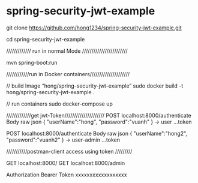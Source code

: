 # spring-security-jwt-example

git clone https://github.com/hong1234/spring-security-jwt-example.git

cd spring-security-jwt-example

///////////// run in normal Mode ////////////////////////

mvn spring-boot:run

////////////run in Docker containers/////////////////////

// build Image “hong/spring-security-jwt-example”
sudo docker build -t hong/spring-security-jwt-example .

// run containers
sudo docker-compose up


/////////////get jwt-Token/////////////////////
POST localhost:8000/authenticate
Body raw json
{
"userName":"hong",
"password":"vuanh"
}
→ user ...token

POST localhost:8000/authenticate
Body raw json
{
"userName":"hong2",
"password":"vuanh2"
}
→ user-admin ...token

///////////postman-client access using token /////////

GET localhost:8000/
GET localhost:8000/admin

Authorization Bearer Token  xxxxxxxxxxxxxxxxxx
